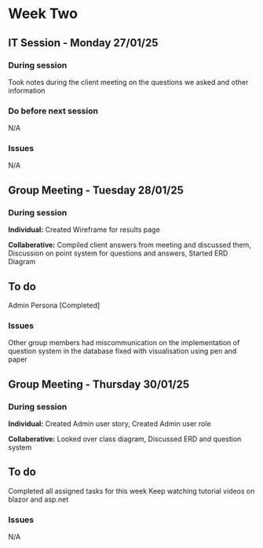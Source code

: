 # Week Two

## IT Session - Monday 27/01/25

### During session
Took notes during the client meeting on the questions we asked and other information

### Do before next session
N/A

### Issues
N/A

## Group Meeting - Tuesday 28/01/25

### During session
**Individual:**
  Created Wireframe for results page

**Collaberative:**
  Compiled client answers from meeting and discussed them,
  Discussion on point system for questions and answers,
  Started ERD Diagram

## To do
Admin Persona [Completed]

### Issues
Other group members had miscommunication on the implementation of question system in the database fixed with visualisation using pen and paper

## Group Meeting - Thursday 30/01/25

### During session
**Individual:**
    Created Admin user story,
    Created Admin user role

**Collaberative:**
    Looked over class diagram,
    Discussed ERD and question system

## To do
Completed all assigned tasks for this week
Keep watching tutorial videos on blazor and asp.net

### Issues
N/A

